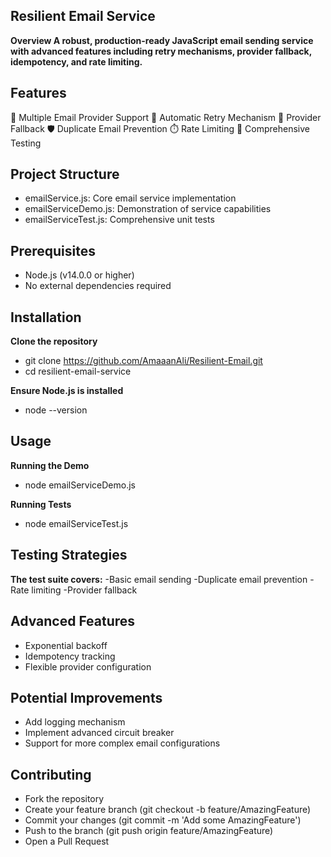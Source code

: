 ## Resilient Email Service

**Overview A robust, production-ready JavaScript email sending service with advanced features including retry mechanisms, provider fallback, idempotency, and rate limiting.**

## Features

🚀 Multiple Email Provider Support
🔁 Automatic Retry Mechanism
🔀 Provider Fallback
🛡️ Duplicate Email Prevention
⏱️ Rate Limiting
🧪 Comprehensive Testing

## Project Structure
  - emailService.js: Core email service implementation
  - emailServiceDemo.js: Demonstration of service capabilities
  - emailServiceTest.js: Comprehensive unit tests

## Prerequisites
  - Node.js (v14.0.0 or higher)
  - No external dependencies required

## Installation

**Clone the repository**
  - git clone https://github.com/AmaaanAli/Resilient-Email.git
  - cd resilient-email-service

**Ensure Node.js is installed**
  - node --version

## Usage

**Running the Demo**
  - node emailServiceDemo.js

**Running Tests**
  - node emailServiceTest.js


## Testing Strategies

**The test suite covers:**
    -Basic email sending
    -Duplicate email prevention
    -Rate limiting
    -Provider fallback

## Advanced Features
  - Exponential backoff
  - Idempotency tracking
  - Flexible provider configuration

## Potential Improvements
  - Add logging mechanism
  - Implement advanced circuit breaker
  - Support for more complex email configurations

## Contributing
  - Fork the repository
  - Create your feature branch (git checkout -b feature/AmazingFeature)
  - Commit your changes (git commit -m 'Add some AmazingFeature')
  - Push to the branch (git push origin feature/AmazingFeature)
  - Open a Pull Request

